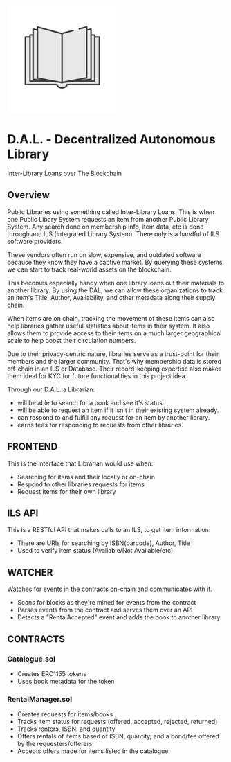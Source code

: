 !['Logo'](Logo.png)
# D.A.L. - Decentralized Autonomous Library
Inter-Library Loans over The Blockchain
## Overview
Public Libraries using something called Inter-Library Loans.  This is when one Public Libary System requests an item from another Public Library System.  Any search done on membership info, item data, etc is done through and ILS (Integrated Library System). There only is a handful of ILS software providers.

These vendors often run on slow, expensive, and outdated software because they know they have a captive market. By querying these systems, we can start to track real-world assets on the blockchain.

This becomes especially handy when one library loans out their materials to another library. By using the DAL, we can allow these organizations to track an item's Title, Author, Availability, and other metadata along their supply chain.

When items are on chain, tracking the movement of these items can also help libraries gather useful statistics about items in their system.  It also allows them to provide access to their items on a much larger geographical scale to help boost their circulation numbers.

Due to their privacy-centric nature, libraries serve as a trust-point for their members and the larger community.
That's why membership data is stored off-chain in an ILS or Database.  Their record-keeping expertise also makes them ideal for KYC for future functionalities in this project idea.

Through our D.A.L. a Librarian:
 - will be able to search for a book and see it's status.
 - will be able to request an item if it isn't in their existing system already.
 - can respond to and fulfill any request for an item by another library.
 - earns fees for responding to requests from other libraries.

## FRONTEND
This is the interface that Librarian would use when:
 - Searching for items and their locally or on-chain
 - Respond to other libraries requests for items
 - Request items for their own library

## ILS API
This is a RESTful API that makes calls to an ILS, to get item information:
 - There are URIs for searching by ISBN(barcode), Author, Title
 - Used to verify item status (Available/Not Available/etc)

## WATCHER
Watches for events in the contracts on-chain and communicates with it.
 - Scans for blocks as they're mined for events from the contract
 - Parses events from the contract and serves them over an API
 - Detects a "RentalAccepted" event and adds the book to another library

## CONTRACTS
### Catalogue.sol
- Creates ERC1155 tokens 
- Uses book metadata for the token
### RentalManager.sol
- Creates requests for items/books
- Tracks item status for requests (offered, accepted, rejected, returned)
- Tracks renters, ISBN, and quantity
- Offers rentals of items based of ISBN, quantity, and a bond/fee offered by the requesters/offerers
- Accepts offers made for items listed in the catalogue



